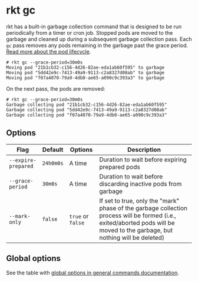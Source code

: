 # rkt gc

rkt has a built-in garbage collection command that is designed to be run periodically from a timer or cron job.
Stopped pods are moved to the garbage and cleaned up during a subsequent garbage collection pass.
Each `gc` pass removes any pods remaining in the garbage past the grace period.
[Read more about the pod lifecycle][gc-docs].

[gc-docs]: ../devel/pod-lifecycle.md#garbage-collection

```
# rkt gc --grace-period=30m0s
Moving pod "21b1cb32-c156-4d26-82ae-eda1ab60f595" to garbage
Moving pod "5dd42e9c-7413-49a9-9113-c2a8327d08ab" to garbage
Moving pod "f07a4070-79a9-4db0-ae65-a090c9c393a3" to garbage
```

On the next pass, the pods are removed:

```
# rkt gc --grace-period=30m0s
Garbage collecting pod "21b1cb32-c156-4d26-82ae-eda1ab60f595"
Garbage collecting pod "5dd42e9c-7413-49a9-9113-c2a8327d08ab"
Garbage collecting pod "f07a4070-79a9-4db0-ae65-a090c9c393a3"
```

## Options

| Flag | Default | Options | Description |
| --- | --- | --- | --- |
| `--expire-prepared` |  `24h0m0s` | A time | Duration to wait before expiring prepared pods |
| `--grace-period` |  `30m0s` | A time | Duration to wait before discarding inactive pods from garbage |
| `--mark-only` | `false` | `true` or `false` | If set to true, only the "mark" phase of the garbage collection process will be formed (i.e., exited/aborted pods will be moved to the garbage, but nothing will be deleted) |

## Global options

See the table with [global options in general commands documentation](../commands.md#global-options).
